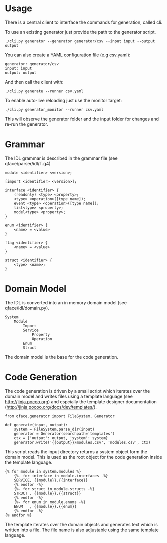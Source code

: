 # Usage

There is a central client to interface the commands for generation, called cli.

To use an existing generator just provide the path to the generator script.

    ./cli.py generator --generator generator/csv --input input --output output

You can also create a YAML configuration file (e.g csv.yaml):

    generator: generator/csv
    input: input
    output: output

And then call the client with:

    ./cli.py generate --runner csv.yaml

To enable auto-live reloading just use the monitor target:


    ./cli.py generator_monitor --runner csv.yaml

This will observe the generator folder and the input folder for changes and re-run the generator.

# Grammar

The IDL grammar is described in the grammar file (see qface/parser/idl/T.g4)

    module <identifier> <version>;

    [import <identifier> <version>];

    interface <identifier> {
        (readonly) <type> <property>;
        <type> <operation>([type name]);
        event <type> <operation>([type name]);
        list<type> <property>;
        model<type> <property>;
    }

    enum <identifier> {
        <name> = <value>
    }

    flag <identifier> {
        <name> = <value>
    }

    struct <identifier> {
        <type> <name>;
    }


# Domain Model

The IDL is converted into an in memory domain model (see qface/idl/domain.py).

    System
        Module
            Import
            Service
                Property
                Operation
            Enum
            Struct

The domain model is the base for the code generation.

# Code Generation

The code generation is driven by a small script which iterates over the domain model and writes files using a template language (see http://jinja.pocoo.org) and espcially the template designer documentation (http://jinja.pocoo.org/docs/dev/templates/).

    from qface.generator import FileSystem, Generator

    def generate(input, output):
        system = FileSystem.parse_dir(input)
        generator = Generator(searchpath='templates')
        ctx = {'output': output, 'system': system}
        generator.write('{{output}}/modules.csv', 'modules.csv', ctx)

This script reads the input directory returns a system object form the domain model. This is used as the root object for the code generation inside the template language.

    {% for module in system.modules %}
        {%- for interface in module.interfaces -%}
        SERVICE, {{module}}.{{interface}}
        {% endfor -%}
        {%- for struct in module.structs -%}
        STRUCT , {{module}}.{{struct}}
        {% endfor -%}
        {%- for enum in module.enums -%}
        ENUM   , {{module}}.{{enum}}
        {% endfor -%}
    {% endfor %}

The template iterates over the domain objects and generates text which is written into a file. The file name is also adjustable using the same template language.
